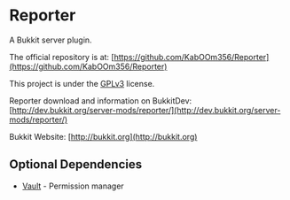 Reporter
========

A Bukkit server plugin.

The official repository is at: [https://github.com/KabOOm356/Reporter](https://github.com/KabOOm356/Reporter)

This project is under the [GPLv3](http://www.gnu.org/licenses/gpl-3.0.html) license.

Reporter download and information on BukkitDev: [http://dev.bukkit.org/server-mods/reporter/](http://dev.bukkit.org/server-mods/reporter/)

Bukkit Website: [http://bukkit.org](http://bukkit.org)

Optional Dependencies
----------------------

* [Vault](https://dev.bukkit.org/projects/vault) - Permission manager

